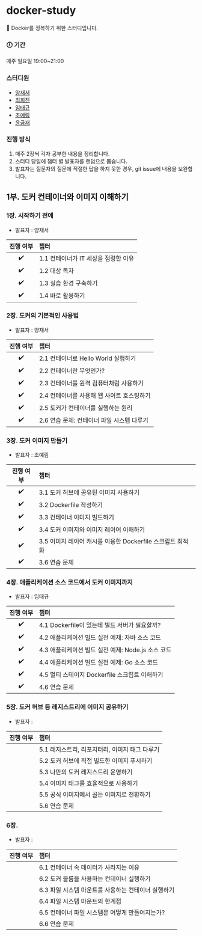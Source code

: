 # docker-study
🐋 Docker를 정복하기 위한 스터디입니다.<br/>

### 🕖 기간
매주 일요일 19:00~21:00

### 스터디원
- [양재서](https://github.com/psychology50)
- [최희진](https://github.com/heejinnn)
- [임태규](https://github.com/TaeKyuIm)
- [조예림](https://github.com/J0YERIM)
- [윤금재](https://github.com/YoonKeumJae)

### 진행 방식
1. 매주 2장씩 각자 공부한 내용을 정리합니다.
2. 스터디 당일에 챕터 별 발표자를 랜덤으로 뽑습니다.
3. 발표자는 질문자의 질문에 적절한 답을 하지 못한 경우, git issue에 내용을 보완합니다.

## 1부. 도커 컨테이너와 이미지 이해하기
### 1장. 시작하기 전에
- 발표자 : 양재서

|진행 여부|챕터|
|:---:|:---|
|✔️| 1.1 컨테이너가 IT 세상을 점령한 이유 |
|✔️| 1.2 대상 독자 |
|✔️| 1.3 실습 환경 구축하기 |
|✔️| 1.4 바로 활용하기 |

### 2장. 도커의 기본적인 사용법
- 발표자 : 양재서

|진행 여부|챕터|
|:---:|:---|
|✔️| 2.1 컨테이너로 Hello World 실행하기 |
|✔️| 2.2 컨테이너란 무엇인가? |
|✔️| 2.3 컨테이너를 원격 컴퓨터처럼 사용하기 |
|✔️| 2.4 컨테이너를 사용해 웹 사이트 호스팅하기 |
|✔️| 2.5 도커가 컨테이너를 실행하는 원리 |
|✔️| 2.6 연습 문제: 컨테이너 파일 시스템 다루기 |

### 3장. 도커 이미지 만들기
- 발표자 : 조예림

|진행 여부|챕터|
|:---:|:---|
|✔️| 3.1 도커 허브에 공유된 이미지 사용하기 |
|✔️| 3.2 Dockerfile 작성하기 |
|✔️| 3.3 컨테이너 이미지 빌드하기 |
|✔️| 3.4 도커 이미지와 이미지 레이어 이해하기 |
|✔️| 3.5 이미지 레이어 캐시를 이용한 Dockerfile 스크립트 최적화 |
|✔️| 3.6 연습 문제 |

### 4장. 애플리케이션 소스 코드에서 도커 이미지까지
- 발표자 : 임태규

|진행 여부|챕터|
|:---:|:---|
|✔️| 4.1 Dockerfile이 있는데 빌드 서버가 필요할까? |
|✔️| 4.2 애플리케이션 빌드 실전 예제: 자바 소스 코드 |
|✔️| 4.3 애플리케이션 빌드 실전 예제: Node.js 소스 코드 |
|✔️| 4.4 애플리케이션 빌드 실전 예제: Go 소스 코드 |
|✔️| 4.5 멀티 스테이지 Dockerfile 스크립트 이해하기 |
|✔️| 4.6 연습 문제 |

### 5장. 도커 허브 등 레지스트리에 이미지 공유하기
- 발표자 :

|진행 여부|챕터|
|:---:|:---|
|| 5.1 레지스트리, 리포지터리, 이미지 태그 다루기 |
|| 5.2 도커 허브에 직접 빌드한 이미지 푸시하기 |
|| 5.3 나만의 도커 레지스트리 운영하기 |
|| 5.4 이미지 태그를 효율적으로 사용하기 |
|| 5.5 공식 이미지에서 골든 이미지로 전환하기 |
|| 5.6 연습 문제 |

### 6장. 
- 발표자 :

|진행 여부|챕터|
|:---:|:---|
|| 6.1 컨테이너 속 데이터가 사라지는 이유 |
|| 6.2 도커 볼륨을 사용하는 컨테이너 실행하기 |
|| 6.3 파일 시스템 마운트를 사용하는 컨테이너 실행하기 |
|| 6.4 파일 시스템 마운트의 한계점 |
|| 6.5 컨테이너 파일 시스템은 어떻게 만들어지는가? |
|| 6.6 연습 문제 |
